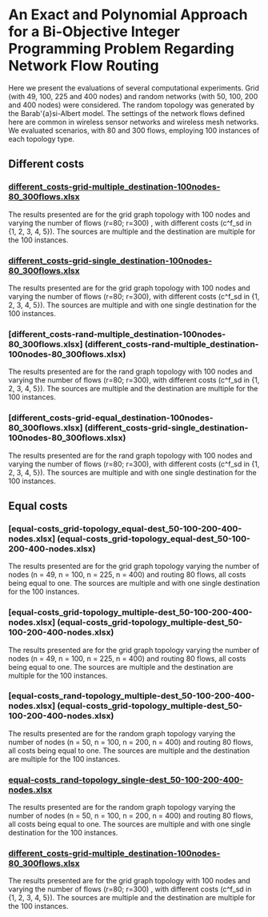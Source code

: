 # An Exact and Polynomial Approach for a Bi-Objective Integer Programming Problem Regarding Network Flow Routing

Here we present the evaluations of several computational experiments. Grid (with 49, 100, 225 and 400 nodes) and random networks (with 50, 100, 200 and 400 nodes) were considered. The random topology was generated by the Barab\'{a}si-Albert model. The settings of the network flows defined here are common in wireless sensor networks and wireless mesh networks. We evaluated scenarios, with 80 and 300 flows, employing 100 instances of each topology type. 


## Different costs

### [different_costs-grid-multiple_destination-100nodes-80_300flows.xlsx](different_costs-grid-multiple_destination-100nodes-80_300flows.xlsx)
The results presented are for the grid graph topology with 100 nodes and varying the number of flows (r=80; r=300) , with different costs (c^f_sd in {1, 2, 3, 4, 5}). The sources are multiple and the destination are multiple for the 100 instances.

### [different_costs-grid-single_destination-100nodes-80_300flows.xlsx](different_costs-grid-single_destination-100nodes-80_300flows.xlsx)
The results presented are for the grid graph topology with 100 nodes and varying the number of flows (r=80; r=300), with different costs (c^f_sd in {1, 2, 3, 4, 5}). The sources are multiple and with one single destination for the 100 instances.

### [different_costs-rand-multiple_destination-100nodes-80_300flows.xlsx] (different_costs-rand-multiple_destination-100nodes-80_300flows.xlsx) 
The results presented are for the rand graph topology with 100 nodes and varying the number of flows (r=80; r=300), with different costs (c^f_sd in {1, 2, 3, 4, 5}). The sources are multiple and the destination are multiple for the 100 instances.

### [different_costs-grid-equal_destination-100nodes-80_300flows.xlsx] (different_costs-grid-single_destination-100nodes-80_300flows.xlsx)
The results presented are for the rand graph topology with 100 nodes and varying the number of flows (r=80; r=300), with different costs (c^f_sd in {1, 2, 3, 4, 5}). The sources are multiple and with one single destination for the 100 instances.


## Equal costs
### [equal-costs_grid-topology_equal-dest_50-100-200-400-nodes.xlsx] (equal-costs_grid-topology_equal-dest_50-100-200-400-nodes.xlsx) 
The results presented are for the grid graph topology  varying the number of nodes (n = 49, n = 100, n = 225, n = 400) and routing 80 flows, all costs being equal to one. The sources are multiple and with one single destination for the 100 instances.

### [equal-costs_grid-topology_multiple-dest_50-100-200-400-nodes.xlsx] (equal-costs_grid-topology_multiple-dest_50-100-200-400-nodes.xlsx)
The results presented are for the grid graph topology varying the number of nodes (n = 49, n = 100, n = 225, n = 400) and routing 80 flows, all costs being equal to one. The sources are multiple and the destination are multiple for the 100 instances.

### [equal-costs_rand-topology_multiple-dest_50-100-200-400-nodes.xlsx] (equal-costs_grid-topology_multiple-dest_50-100-200-400-nodes.xlsx)
The results presented are for the random  graph topology varying the number of nodes (n = 50, n = 100, n = 200, n = 400) and routing 80 flows, all costs being equal to one. The sources are multiple and the destination are multiple for the 100 instances.

### [equal-costs_rand-topology_single-dest_50-100-200-400-nodes.xlsx](equal-costs_rand-topology_single-dest_50-100-200-400-nodes.xlsx)
The results presented are for the random graph topology  varying the number of nodes (n = 50, n = 100, n = 200, n = 400) and routing 80 flows, all costs being equal to one. The sources are multiple and with one single destination for the 100 instances.

### [different_costs-grid-multiple_destination-100nodes-80_300flows.xlsx](different_costs-grid-multiple_destination-100nodes-80_300flows.xlsx)
The results presented are for the grid graph topology with 100 nodes and varying the number of flows (r=80; r=300) , with different costs (c^f_sd in {1, 2, 3, 4, 5}). The sources are multiple and the destination are multiple for the 100 instances.
